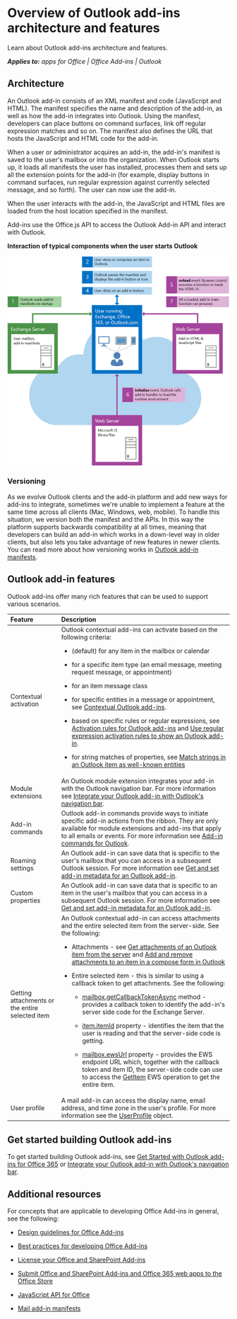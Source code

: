 
# Overview of Outlook add-ins architecture and features
Learn about Outlook add-ins architecture and features.

 _**Applies to:** apps for Office | Office Add-ins | Outlook_


## Architecture

An Outlook add-in consists of an XML manifest and code (JavaScript and HTML). The manifest 
specifies the name and description of the add-in, as well as how the add-in integrates into 
Outlook. Using the manifest, developers can place buttons on command surfaces, link off 
regular expression matches and so on. The manifest also defines the URL that hosts the 
JavaScript and HTML code for the add-in.

When a user or administrator acquires an add-in, the add-in's manifest is saved to the 
user's mailbox or into the organization. When Outlook starts up, it loads all manifests 
the user has installed, processes them and sets up all the extension points for the add-in 
(for example, display buttons in command surfaces, run regular expression against currently 
selected message, and so forth). The user can now use the add-in.

When the user interacts with the add-in, the JavaScript and HTML files are loaded from the 
host location specified in the manifest.

Add-ins use the Office.js API to access the Outlook Add-in API and interact with Outlook.


**Interaction of typical components when the user starts Outlook**

![Flow of events when starting Outlook mail app](../images/olowawecon15_LoadingDOMAgaveRuntime.png)
### Versioning

As we evolve Outlook clients and the add-in platform and add new ways for add-ins to 
integrate, sometimes we're unable to implement a feature at the same time across all 
clients (Mac, Windows, web, mobile). To handle this situation, we version both the manifest 
and the APIs. In this way the platform supports backwards compatibility at all times, 
meaning that developers can build an add-in which works in a down-level way in older 
clients, but also lets you take advantage of new features in newer clients. You can read 
more about how versioning works in [Outlook add-in manifests](../outlook/manifests/manifests.md).


## Outlook add-in features

Outlook add-ins offer many rich features that can be used to support various scenarios.



|**Feature**|**Description**|
|:-----|:-----|
|Contextual activation|Outlook contextual add-ins can activate based on the following criteria: <ul xmlns:xlink="http://www.w3.org/1999/xlink" xmlns:mtps="http://msdn2.microsoft.com/mtps" xmlns:mshelp="http://msdn.microsoft.com/mshelp" xmlns:ddue="http://ddue.schemas.microsoft.com/authoring/2003/5" xmlns:msxsl="urn:schemas-microsoft-com:xslt"><li><p>(default) for any item in the mailbox or calendar</p></li><li><p>for a specific item type (an email message, meeting request message, or appointment)</p></li><li><p>for an item message class</p></li><li><p>for specific entities in a message or appointment, see <span sdata="link"><a href="2cd5d8f1-69b3-4a2a-b31e-81a07a7cdd9f.htm">Contextual Outlook add-ins</a></span>. </p></li><li><p>based on specific rules or regular expressions, see <span sdata="link"><a href="b3fd6d69-b968-461d-a40e-6063f4febfe6.htm">Activation rules for Outlook add-ins</a></span> and <span sdata="link"><a href="93504f92-896f-4c80-9205-ba0b125f4290.htm">Use regular expression activation rules to show an Outlook add-in</a></span>. </p></li><li><p>for string matches of properties, see <span sdata="link"><a href="a6b0904b-afe9-4882-9136-3d8cfd57fcf8.htm">Match strings in an Outlook item as well-known entities</a></span></p></li></ul>|
|Module extensions|An Outlook module extension integrates your add-in with the Outlook navigation bar. For more information see [Integrate your Outlook add-in with Outlook's navigation bar](../outlook/extension-module-outlook-add-ins.md).
|Add-in commands|Outlook add-in commands provide ways to initiate specific add-in actions from the ribbon. They are only available for module extensions and add-ins that apply to all emails or events. For more information see [Add-in commands for Outlook](../outlook/add-in-commands-for-outlook.md). |
|Roaming settings|An Outlook add-in can save data that is specific to the user's mailbox that you can access in a subsequent Outlook session. For more information see [Get and set add-in metadata for an Outlook add-in](../outlook/metadata-for-an-outlook-add-in.md). |
|Custom properties|An Outlook add-in can save data that is specific to an item in the user's mailbox that you can access in a subsequent Outlook session. For more information see [Get and set add-in metadata for an Outlook add-in](../outlook/metadata-for-an-outlook-add-in.md).|
|Getting attachments or the entire selected item|An Outlook contextual add-in can access attachments and the entire selected item from the server-side. See the following: <ul xmlns:xlink="http://www.w3.org/1999/xlink" xmlns:mtps="http://msdn2.microsoft.com/mtps" xmlns:mshelp="http://msdn.microsoft.com/mshelp" xmlns:ddue="http://ddue.schemas.microsoft.com/authoring/2003/5" xmlns:msxsl="urn:schemas-microsoft-com:xslt"><li><p>Attachments - see <span sdata="link"><a href="0f872924-ea1a-4aa2-bb7b-e12d31014612.htm">Get attachments of an Outlook item from the server</a></span> and <span sdata="link"><a href="62669c4d-6829-4476-bac2-cac95fc0961e.htm">Add and remove attachments to an item in a compose form in Outlook</a></span></p></li><li><p>Entire selected item - this is similar to using a callback token to get attachments. See the following:</p><ul><li><p><a href="https://dev.outlook.com/reference/add-ins/Office.context.mailbox.html(Office.15).aspx#getCallbackTokenAsync" target="_blank">mailbox.getCallbackTokenAsync</a> method - provides a callback token to identify the add-in's server side code for the Exchange Server.</p></li><li><p><a href="https://dev.outlook.com/reference/add-ins/Office.context.mailbox.item.html(Office.15).aspx#itemId" target="_blank">item.itemId</a> property - identifies the item that the user is reading and that the server-side code is getting.</p></li><li><p><a href="https://dev.outlook.com/reference/add-ins/Office.context.mailbox.html(Office.15).aspx#ewsUrl" target="_blank">mailbox.ewsUrl</a> property - provides the EWS endpoint URL which, together with the callback token and item ID, the server-side code can use to access the <a href="http://msdn.microsoft.com/en-us/library/e3590b8b-c2a7-4dad-a014-6360197b68e4(Office.15).aspx" target="_blank">GetItem</a> EWS operation to get the entire item.</p></li></ul></li></ul>|
|User profile|A mail add-in can access the display name, email address, and time zone in the user's profile. For more information see the [UserProfile](https://dev.outlook.com/reference/add-ins/Office.context.mailbox.userProfile.html) object.|

## Get started building Outlook add-ins

To get started building Outlook add-ins, see [Get Started with Outlook add-ins for Office 365](https://dev.outlook.com/MailAppsGettingStarted/GetStarted.aspx) or [Integrate your Outlook add-in with Outlook's navigation bar](../outlook/extension-module-outlook-add-ins.md).


## Additional resources


For concepts that are applicable to developing Office Add-ins in general, see the following:


- [Design guidelines for Office Add-ins](../design/add-in-design.md)
    
- [Best practices for developing Office Add-ins](../design/add-in-development-best-practices.md)
    
- [License your Office and SharePoint Add-ins](http://msdn.microsoft.com/library/3e0e8ff6-66d6-44ff-b0c2-59108ebd9181%28Office.15%29.aspx)
    
- [Submit Office and SharePoint Add-ins and Office 365 web apps to the Office Store](http://msdn.microsoft.com/library/ff075782-1303-4517-91cc-b3d730e9b9ae%28Office.15%29.aspx)
    
- [JavaScript API for Office](http://msdn.microsoft.com/EN-US/library/fp142185%28v=office.15%29.aspx(Office.15).aspx)
    
- [Mail add-in manifests](../outlook/manifests/manifests.md)
    
